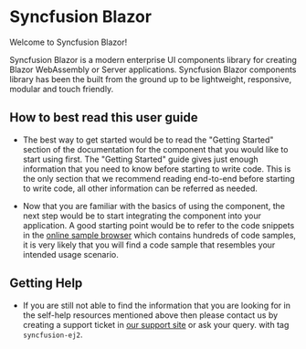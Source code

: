 # Syncfusion Blazor

Welcome to Syncfusion Blazor!

Syncfusion Blazor is a modern enterprise UI components library for creating Blazor WebAssembly or Server applications. Syncfusion Blazor components library has been the built from the ground up to be lightweight, responsive, modular and touch friendly.

## How to best read this user guide

* The best way to get started would be to read the "Getting Started" section of the
documentation for the component that you would like to start using first. The "Getting Started"
guide gives just enough information that you need to know before starting to write code.
This is the only section that we recommend reading end-to-end before starting to write code,
all other information can be referred as needed.

* Now that you are familiar with the basics of using the component, the next step would
be to start integrating the component into your application. A good starting point
would be to refer to the code snippets in the [online sample browser](https://blazor.syncfusion.com/demos/)
which contains hundreds of code samples, it is very likely that you will find
a code sample that resembles your intended usage scenario.

## Getting Help

* If you are still not able to find the information that you are looking for in the
self-help resources mentioned above then please contact us by creating a support ticket
in [our support site](http://syncfusion.com/support) or ask your query.
with tag `syncfusion-ej2`.
